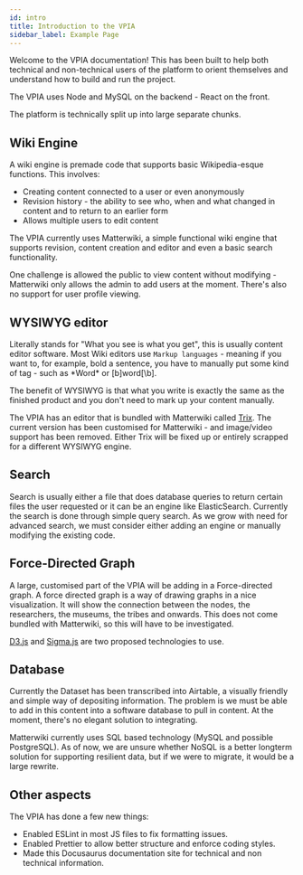 ```yaml
---
id: intro
title: Introduction to the VPIA
sidebar_label: Example Page
---
```


Welcome to the VPIA documentation! This has been built to help both technical and non-technical users of the platform to orient themselves and understand how to build and run the project.

The VPIA uses Node and MySQL on the backend - React on the front. 

The platform is technically split up into large separate chunks. 

## Wiki Engine

A wiki engine is premade code that supports basic Wikipedia-esque functions. This involves:
* Creating content connected to a user or even anonymously
* Revision history - the ability to see who, when and what changed in content and to return to an earlier form
* Allows multiple users to edit content

The VPIA currently uses Matterwiki, a simple functional wiki engine that supports revision, content creation and editor and even a basic search functionality.

One challenge is allowed the public to view content without modifying - Matterwiki only allows the admin to add users at the moment. There's also no support for user profile viewing. 

## WYSIWYG editor

Literally stands for "What you see is what you get", this is usually content editor software. Most Wiki editors use `Markup languages` - meaning if you want to, for example, bold a sentence, you have to manually put some kind of tag - such as \*Word\* or [b]word[\b]. 

The benefit of WYSIWYG is that what you write is exactly the same as the finished product and you don't need to mark up your content manually. 

The VPIA has an editor that is bundled with Matterwiki called [Trix](https://github.com/basecamp/trix). The current version has been customised for Matterwiki - and image/video support has been removed. Either Trix will be fixed up or entirely scrapped for a different WYSIWYG engine. 

## Search

Search is usually either a file that does database queries to return certain files the user requested or it can be an engine like ElasticSearch. Currently the search is done through simple query search. As we grow with need for advanced search, we must consider either adding an engine or manually modifying the existing code.

## Force-Directed Graph

A large, customised part of the VPIA will be adding in a Force-directed graph. A force directed graph is a way of drawing graphs in a nice visualization. It will show the connection between the nodes, the researchers, the museums, the tribes and onwards. This does not come bundled with Matterwiki, so this will have to be investigated. 

[D3.js](https://d3js.org/) and [Sigma.js](http://sigmajs.org/) are two proposed technologies to use.

## Database

Currently the Dataset has been transcribed into Airtable, a visually friendly and simple way of depositing information. The problem is we must be able to add in this content into a software database to pull in content. At the moment, there's no elegant solution to integrating. 

Matterwiki currently uses SQL based technology (MySQL and possible PostgreSQL). As of now, we are unsure whether NoSQL is a better longterm solution for supporting resilient data, but if we were to migrate, it would be a large rewrite. 

## Other aspects

The VPIA has done a few new things:
* Enabled ESLint in most JS files to fix formatting issues.
* Enabled Prettier to allow better structure and enforce coding styles.
* Made this Docusaurus documentation site for technical and non technical information.
